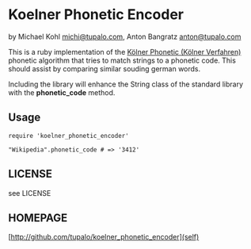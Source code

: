 # Koelner Phonetic Encoder

by Michael Kohl <michi@tupalo.com>, Anton Bangratz <anton@tupalo.com>

This is a ruby implementation of the [Kölner Phonetic (Kölner Verfahren)](http://de.wikipedia.org/wiki/K%C3%B6lner_Phonetik) phonetic algorithm that tries to match strings to a phonetic code. This should assist by comparing similar souding german words.

Including the library will enhance the String class of the standard library with the __phonetic_code__ method.

## Usage

	require 'koelner_phonetic_encoder'

	"Wikipedia".phonetic_code # => '3412'

## LICENSE

see LICENSE

## HOMEPAGE

[http://github.com/tupalo/koelner_phonetic_encoder](self)
